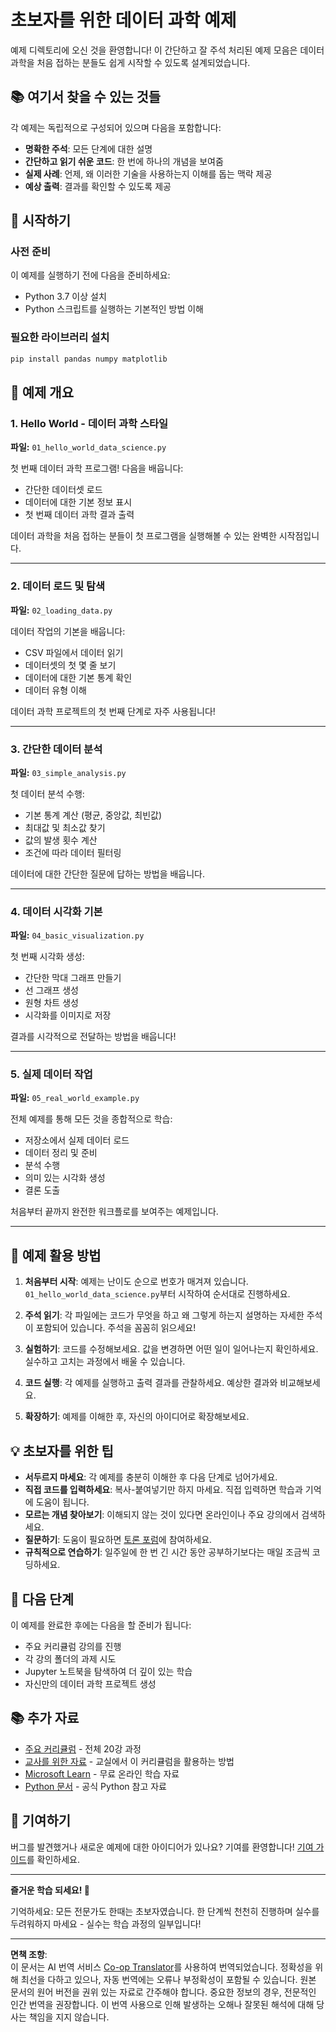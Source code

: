 <!--
CO_OP_TRANSLATOR_METADATA:
{
  "original_hash": "9bef7fd96c8f262339933117d9b3e342",
  "translation_date": "2025-10-03T12:58:54+00:00",
  "source_file": "examples/README.md",
  "language_code": "ko"
}
-->
# 초보자를 위한 데이터 과학 예제

예제 디렉토리에 오신 것을 환영합니다! 이 간단하고 잘 주석 처리된 예제 모음은 데이터 과학을 처음 접하는 분들도 쉽게 시작할 수 있도록 설계되었습니다.

## 📚 여기서 찾을 수 있는 것들

각 예제는 독립적으로 구성되어 있으며 다음을 포함합니다:
- **명확한 주석**: 모든 단계에 대한 설명
- **간단하고 읽기 쉬운 코드**: 한 번에 하나의 개념을 보여줌
- **실제 사례**: 언제, 왜 이러한 기술을 사용하는지 이해를 돕는 맥락 제공
- **예상 출력**: 결과를 확인할 수 있도록 제공

## 🚀 시작하기

### 사전 준비
이 예제를 실행하기 전에 다음을 준비하세요:
- Python 3.7 이상 설치
- Python 스크립트를 실행하는 기본적인 방법 이해

### 필요한 라이브러리 설치
```bash
pip install pandas numpy matplotlib
```

## 📖 예제 개요

### 1. Hello World - 데이터 과학 스타일
**파일:** `01_hello_world_data_science.py`

첫 번째 데이터 과학 프로그램! 다음을 배웁니다:
- 간단한 데이터셋 로드
- 데이터에 대한 기본 정보 표시
- 첫 번째 데이터 과학 결과 출력

데이터 과학을 처음 접하는 분들이 첫 프로그램을 실행해볼 수 있는 완벽한 시작점입니다.

---

### 2. 데이터 로드 및 탐색
**파일:** `02_loading_data.py`

데이터 작업의 기본을 배웁니다:
- CSV 파일에서 데이터 읽기
- 데이터셋의 첫 몇 줄 보기
- 데이터에 대한 기본 통계 확인
- 데이터 유형 이해

데이터 과학 프로젝트의 첫 번째 단계로 자주 사용됩니다!

---

### 3. 간단한 데이터 분석
**파일:** `03_simple_analysis.py`

첫 데이터 분석 수행:
- 기본 통계 계산 (평균, 중앙값, 최빈값)
- 최대값 및 최소값 찾기
- 값의 발생 횟수 계산
- 조건에 따라 데이터 필터링

데이터에 대한 간단한 질문에 답하는 방법을 배웁니다.

---

### 4. 데이터 시각화 기본
**파일:** `04_basic_visualization.py`

첫 번째 시각화 생성:
- 간단한 막대 그래프 만들기
- 선 그래프 생성
- 원형 차트 생성
- 시각화를 이미지로 저장

결과를 시각적으로 전달하는 방법을 배웁니다!

---

### 5. 실제 데이터 작업
**파일:** `05_real_world_example.py`

전체 예제를 통해 모든 것을 종합적으로 학습:
- 저장소에서 실제 데이터 로드
- 데이터 정리 및 준비
- 분석 수행
- 의미 있는 시각화 생성
- 결론 도출

처음부터 끝까지 완전한 워크플로를 보여주는 예제입니다.

---

## 🎯 예제 활용 방법

1. **처음부터 시작**: 예제는 난이도 순으로 번호가 매겨져 있습니다. `01_hello_world_data_science.py`부터 시작하여 순서대로 진행하세요.

2. **주석 읽기**: 각 파일에는 코드가 무엇을 하고 왜 그렇게 하는지 설명하는 자세한 주석이 포함되어 있습니다. 주석을 꼼꼼히 읽으세요!

3. **실험하기**: 코드를 수정해보세요. 값을 변경하면 어떤 일이 일어나는지 확인하세요. 실수하고 고치는 과정에서 배울 수 있습니다.

4. **코드 실행**: 각 예제를 실행하고 출력 결과를 관찰하세요. 예상한 결과와 비교해보세요.

5. **확장하기**: 예제를 이해한 후, 자신의 아이디어로 확장해보세요.

## 💡 초보자를 위한 팁

- **서두르지 마세요**: 각 예제를 충분히 이해한 후 다음 단계로 넘어가세요.
- **직접 코드를 입력하세요**: 복사-붙여넣기만 하지 마세요. 직접 입력하면 학습과 기억에 도움이 됩니다.
- **모르는 개념 찾아보기**: 이해되지 않는 것이 있다면 온라인이나 주요 강의에서 검색하세요.
- **질문하기**: 도움이 필요하면 [토론 포럼](https://github.com/microsoft/Data-Science-For-Beginners/discussions)에 참여하세요.
- **규칙적으로 연습하기**: 일주일에 한 번 긴 시간 동안 공부하기보다는 매일 조금씩 코딩하세요.

## 🔗 다음 단계

이 예제를 완료한 후에는 다음을 할 준비가 됩니다:
- 주요 커리큘럼 강의를 진행
- 각 강의 폴더의 과제 시도
- Jupyter 노트북을 탐색하여 더 깊이 있는 학습
- 자신만의 데이터 과학 프로젝트 생성

## 📚 추가 자료

- [주요 커리큘럼](../README.md) - 전체 20강 과정
- [교사를 위한 자료](../for-teachers.md) - 교실에서 이 커리큘럼을 활용하는 방법
- [Microsoft Learn](https://docs.microsoft.com/learn/) - 무료 온라인 학습 자료
- [Python 문서](https://docs.python.org/3/) - 공식 Python 참고 자료

## 🤝 기여하기

버그를 발견했거나 새로운 예제에 대한 아이디어가 있나요? 기여를 환영합니다! [기여 가이드](../CONTRIBUTING.md)를 확인하세요.

---

**즐거운 학습 되세요! 🎉**

기억하세요: 모든 전문가도 한때는 초보자였습니다. 한 단계씩 천천히 진행하며 실수를 두려워하지 마세요 - 실수는 학습 과정의 일부입니다!

---

**면책 조항**:  
이 문서는 AI 번역 서비스 [Co-op Translator](https://github.com/Azure/co-op-translator)를 사용하여 번역되었습니다. 정확성을 위해 최선을 다하고 있으나, 자동 번역에는 오류나 부정확성이 포함될 수 있습니다. 원본 문서의 원어 버전을 권위 있는 자료로 간주해야 합니다. 중요한 정보의 경우, 전문적인 인간 번역을 권장합니다. 이 번역 사용으로 인해 발생하는 오해나 잘못된 해석에 대해 당사는 책임을 지지 않습니다.